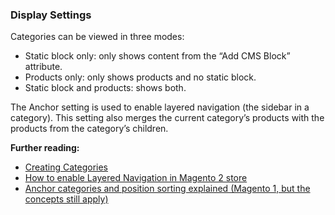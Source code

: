 ### Display Settings

Categories can be viewed in three modes:

* Static block only: only shows content from the “Add CMS Block” attribute.
* Products only: only shows products and no static block.
* Static block and products: shows both.

The Anchor setting is used to enable layered navigation (the sidebar in a category). This setting also merges the current category’s products with the products from the category’s children.

**Further reading:**

* [Creating Categories](https://docs.magento.com/user-guide/catalog/category-create.html)
* [How to enable Layered Navigation in Magento 2 store](https://www.ubertheme.com/docs/enable-layered-navigation-magento-2-store/)
* [Anchor categories and position sorting explained (Magento 1, but the concepts still apply)](https://www.fontis.com.au/blog/anchor-categories-position-sorting-explained)
